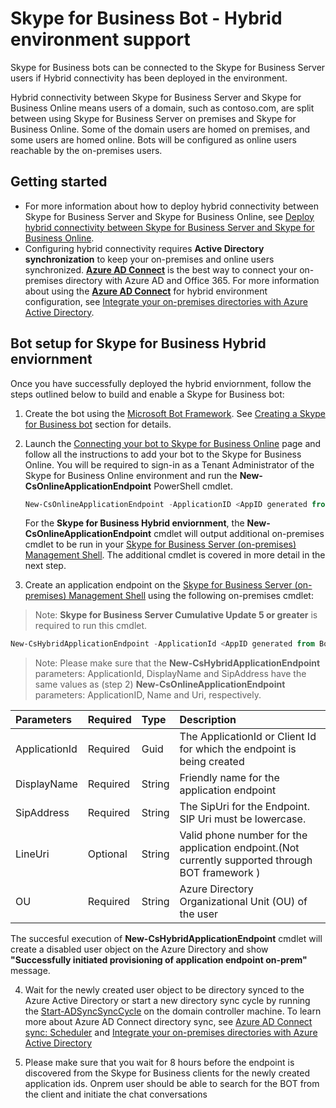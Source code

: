 # Skype for Business Bot - Hybrid environment support

Skype for Business bots can be connected to the Skype for Business Server users if Hybrid connectivity has been deployed in the environment. 

Hybrid connectivity between Skype for Business Server and Skype for Business Online means users of a domain, such as contoso.com, are split between using Skype for Business Server on premises and Skype for Business Online. Some of the domain users are homed on premises, and some users are homed online. Bots will be configured as online users reachable by the on-premises users.  

## Getting started 

- For more information about how to deploy hybrid connectivity between Skype for Business Server and Skype for Business Online, see [Deploy hybrid connectivity between Skype for Business Server and Skype for Business Online](https://technet.microsoft.com/en-us/library/jj204669.aspx). 
- Configuring hybrid connectivity requires **Active Directory synchronization** to keep your on-premises and online users synchronized.  **[Azure AD Connect](https://docs.microsoft.com/en-us/azure/active-directory/connect/active-directory-aadconnect)** is the best way to connect your on-premises directory with Azure AD and Office 365. For more information about using the **[Azure AD Connect](https://docs.microsoft.com/en-us/azure/active-directory/connect/active-directory-aadconnect)** for hybrid environment configuration, see [Integrate your on-premises directories with Azure Active Directory](https://docs.microsoft.com/en-us/azure/active-directory/connect/active-directory-aadconnect).

## Bot setup for Skype for Business Hybrid enviornment 

Once you have successfully deployed the hybrid enviornment, follow the steps outlined below to build and enable a Skype for Business bot:

1. Create the bot using the [Microsoft Bot Framework](https://dev.botframework.com/). See [Creating a Skype for Business bot](#create-bot) section for details. 

2. Launch the [Connecting your bot to Skype for Business Online](https://skypeappregistration.azurewebsites.net/bot/29415286-5a43-4a00-9dc5-bcbc2ce1f59e) page and follow all the instructions to add your bot to the Skype for Business Online.  You will be required to sign-in as a Tenant Administrator of the Skype for Business Online environment and run the **New-CsOnlineApplicationEndpoint** PowerShell cmdlet.

    ```PowerShell
    New-CsOnlineApplicationEndpoint -ApplicationID <AppID generated from Bot Framework Portal like 41ec7d50-ba91-1208-73ee-136b88859725> -Name <NameOfTheBot> -Uri sip:<bothandle@yourdomain.com>
    ```

    For the **Skype for Business Hybrid enviornment**, the **New-CsOnlineApplicationEndpoint** cmdlet will output additional on-premises cmdlet to be run in your [Skype for Business Server (on-premises) Management Shell](https://technet.microsoft.com/en-us/library/gg398474.aspx). The additional cmdlet is covered in more detail in the next step.
 
3. Create an application endpoint on the [Skype for Business Server (on-premises) Management Shell](https://technet.microsoft.com/en-us/library/gg398474.aspx) using the following on-premises cmdlet:  

> Note: **Skype for Business Server Cumulative Update 5 or greater** is required to run this cmdlet. 
```PowerShell
New-CsHybridApplicationEndpoint -ApplicationId <AppID generated from Bot Framework Portal like 41ec7d50-ba91-1208-73ee-136b88859725> -DisplayName <NameOfTheBot> -SipAddress sip:<bothandle@yourdomain.com> –OU <ou=Redmond,dc=litwareinc,dc=com>
```
> Note: Please make sure that the **New-CsHybridApplicationEndpoint** parameters: ApplicationId, DisplayName and SipAddress have the same values as (step 2) **New-CsOnlineApplicationEndpoint** parameters: ApplicationID, Name and Uri, respectively. 

 |**Parameters**|**Required**|**Type**|**Description**|
|:-----|:-----|:-----|:-----|
|ApplicationId|Required|Guid|The ApplicationId or Client Id for which the endpoint is being created|
|DisplayName|Required|String|Friendly name for the application endpoint|
|SipAddress|Required|String|The SipUri for the Endpoint. SIP Uri must be lowercase.|
|LineUri|Optional|String|Valid phone number for the application endpoint.(Not currently supported through BOT framework )|
|OU|Required|String|Azure Directory Organizational Unit (OU) of the user|
 
The succesful execution of **New-CsHybridApplicationEndpoint** cmdlet will create a disabled user object on the Azure Directory and show **"Successfully initiated provisioning of application endpoint on-prem"** message.


4. Wait for the newly created user object to be directory synced to the Azure Active Directory or start a new directory sync cycle by running the [Start-ADSyncSyncCycle](https://docs.microsoft.com/en-us/azure/active-directory/connect/active-directory-aadconnectsync-feature-scheduler#start-the-scheduler) on the domain controller machine. To learn more about Azure AD Connect directory sync, see [Azure AD Connect sync: Scheduler](https://docs.microsoft.com/en-us/azure/active-directory/connect/active-directory-aadconnectsync-feature-scheduler) and [Integrate your on-premises directories with Azure Active Directory](https://docs.microsoft.com/en-us/azure/active-directory/connect/active-directory-aadconnect)



5. Please make sure that you wait for 8 hours before the endpoint is discovered from the Skype for Business clients for the newly created application ids. Onprem user should be able to search for the BOT from the client and initiate the chat conversations 